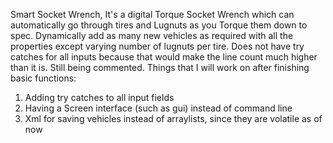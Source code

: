 Smart Socket Wrench, It's a digital Torque Socket Wrench which can automatically go through tires and Lugnuts as you Torque them down to spec.
Dynamically add as many new vehicles as required with all the properties except varying number of lugnuts per tire.
Does not have try catches for all inputs because that would make the line count much higher than it is.
Still being commented.
Things that I will work on after finishing basic functions:
1. Adding try catches to all input fields
2. Having a Screen interface (such as gui) instead of command line
3. Xml for saving vehicles instead of arraylists, since they are volatile as of now
